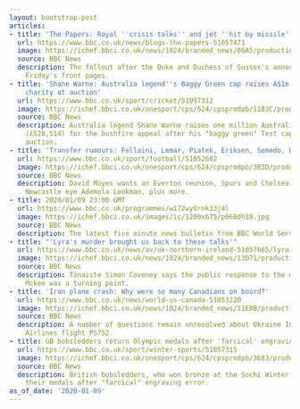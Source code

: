 ```yaml
---
layout: bootstrap-post
articles:
- title: 'The Papers: Royal ''crisis talks'' and jet ''hit by missile'''
  url: https://www.bbc.co.uk/news/blogs-the-papers-51057471
  image: https://ichef.bbci.co.uk/news/1024/branded_news/00A5/production/_110456100_daily-mail-10-jan.jpg
  source: BBC News
  description: The fallout after the Duke and Duchess of Sussex's announcement dominates
    Friday's front pages.
- title: 'Shane Warne: Australia legend''s Baggy Green cap raises A$1m for bushfire
    charity at auction'
  url: https://www.bbc.co.uk/sport/cricket/51057312
  image: https://ichef.bbci.co.uk/onesport/cps/624/cpsprodpb/1183C/production/_110404717_cap.jpg
  source: BBC News
  description: Australia legend Shane Warne raises one million Australian dollars
    (£528,514) for the bushfire appeal after his "baggy green" Test cap is sold at
    auction.
- title: 'Transfer rumours: Fellaini, Lemar, Piatek, Eriksen, Semedo, Diop'
  url: https://www.bbc.co.uk/sport/football/51052682
  image: https://ichef.bbci.co.uk/onesport/cps/624/cpsprodpb/3B3D/production/_110456151_fellaini.jpg
  source: BBC News
  description: David Moyes wants an Everton reunion, Spurs and Chelsea in Lemar battle,
    Newcastle eye Ademola Lookman, plus more.
- title: 2020/01/09 23:00 GMT
  url: https://www.bbc.co.uk/programmes/w172wy0rnk33j4l
  image: https://ichef.bbci.co.uk/images/ic/1200x675/p060dh18.jpg
  source: BBC News
  description: The latest five minute news bulletin from BBC World Service.
- title: "'Lyra's murder brought us back to these talks'"
  url: https://www.bbc.co.uk/news/av/uk-northern-ireland-51057665/lyra-s-murder-brought-us-back-to-these-talks
  image: https://ichef.bbci.co.uk/news/1024/branded_news/13D71/production/_110456218_p07zzbqk.jpg
  source: BBC News
  description: Tánaiste Simon Coveney says the public response to the murder of Lyra
    Mckee was a turning point.
- title: 'Iran plane crash: Why were so many Canadians on board?'
  url: https://www.bbc.co.uk/news/world-us-canada-51053220
  image: https://ichef.bbci.co.uk/news/1024/branded_news/11E8B/production/_110455337_gettyimages-1192656820.jpg
  source: BBC News
  description: A number of questions remain unresolved about Ukraine International
    Airlines flight PS752.
- title: GB bobsledders return Olympic medals after 'farcical' engraving error
  url: https://www.bbc.co.uk/sport/winter-sports/51057315
  image: https://ichef.bbci.co.uk/onesport/cps/624/cpsprodpb/3683/production/_110455931_gettyimages-1183818103-1.jpg
  source: BBC News
  description: British bobsledders, who won bronze at the Sochi Winter Olympics, return
    their medals after "farcical" engraving error.
as_of_date: '2020-01-09'
---
```


